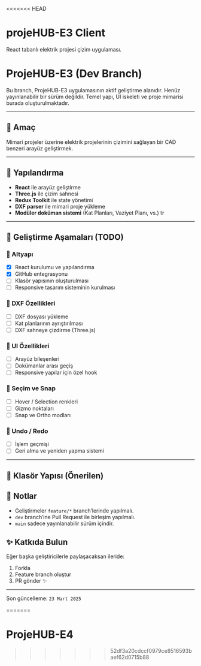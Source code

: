 <<<<<<< HEAD
# projeHUB-E3 Client

React tabanlı elektrik projesi çizim uygulaması.
# ProjeHUB-E3 (Dev Branch)

Bu branch, ProjeHUB-E3 uygulamasının aktif geliştirme alanıdır. Henüz yayınlanabilir bir sürüm değildir. Temel yapı, UI iskeleti ve proje mimarisi burada oluşturulmaktadır.

---

## 🚀 Amaç

Mimari projeler üzerine elektrik projelerinin çizimini sağlayan bir CAD benzeri arayüz geliştirmek.

---

## 🧱 Yapılandırma

- **React** ile arayüz geliştirme
- **Three.js** ile çizim sahnesi
- **Redux Toolkit** ile state yönetimi
- **DXF parser** ile mimari proje yükleme
- **Modüler doküman sistemi** (Kat Planları, Vaziyet Planı, vs.)
tr
---

## 🧩 Geliştirme Aşamaları (TODO)

### 🔹 Altyapı
- [x] React kurulumu ve yapılandırma
- [x] GitHub entegrasyonu
- [ ] Klasör yapısının oluşturulması
- [ ] Responsive tasarım sisteminin kurulması

### 🔹 DXF Özellikleri
- [ ] DXF dosyası yükleme
- [ ] Kat planlarının ayrıştırılması
- [ ] DXF sahneye çizdirme (Three.js)

### 🔹 UI Özellikleri
- [ ] Arayüz bileşenleri
- [ ] Dokümanlar arası geçiş
- [ ] Responsive yapılar için özel hook

### 🔹 Seçim ve Snap
- [ ] Hover / Selection renkleri
- [ ] Gizmo noktaları
- [ ] Snap ve Ortho modları

### 🔹 Undo / Redo
- [ ] İşlem geçmişi
- [ ] Geri alma ve yeniden yapma sistemi

---

## 📂 Klasör Yapısı (Önerilen)


## 📌 Notlar

- Geliştirmeler `feature/*` branch’lerinde yapılmalı.
- `dev` branch’ine Pull Request ile birleşim yapılmalı.
- `main` sadece yayınlanabilir sürüm içindir.
## ✨ Katkıda Bulun

Eğer başka geliştiricilerle paylaşacaksan ileride:

1. Forkla
2. Feature branch oluştur
3. PR gönder ✨

---

Son güncelleme: `23 Mart 2025`
 
=======
# ProjeHUB-E4
>>>>>>> 52df3a20cdccf0979ce8516593baef62d0715b88
